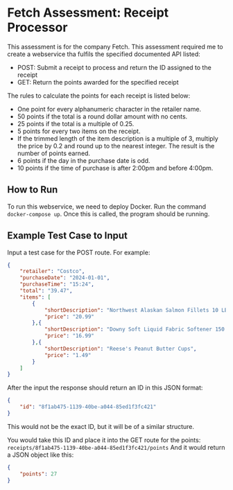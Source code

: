 # Fetch Assessment: Receipt Processor

This assessment is for the company Fetch. This assessment required me to create a webservice tha fulfils the specified documented API listed:
- POST: Submit a receipt to process and return the ID assigned to the receipt
- GET: Return the points awarded for the specified receipt

The rules to calculate the points for each receipt is listed below:
- One point for every alphanumeric character in the retailer name.
- 50 points if the total is a round dollar amount with no cents.
- 25 points if the total is a multiple of 0.25.
- 5 points for every two items on the receipt. 
- If the trimmed length of the item description is a multiple of 3, multiply the price by 0.2 and round up to the nearest integer. The result is the number of points earned.
- 6 points if the day in the purchase date is odd.
- 10 points if the time of purchase is after 2:00pm and before 4:00pm.


## How to Run

To run this webservice, we need to deploy Docker. Run the command `docker-compose up`. Once this is called, the program should be running. 

## Example Test Case to Input

Input a test case for the POST route. For example:
```json
{
    "retailer": "Costco",
    "purchaseDate": "2024-01-01",
    "purchaseTime": "15:24",
    "total": "39.47",
    "items": [
        {
            "shortDescription": "Northwest Alaskan Salmon Fillets 10 LB",
            "price": "20.99"
        },{
            "shortDescription": "Downy Soft Liquid Fabric Softener 150 FL OZ",
            "price": "16.99"
        },{
            "shortDescription": "Reese's Peanut Butter Cups",
            "price": "1.49"
        }
    ]
}
```

After the input the response should return an ID in this JSON format:
```json
{
    "id": "8f1ab475-1139-40be-a044-85ed1f3fc421"
}
```

This would not be the exact ID, but it will be of a similar structure.

You would take this ID and place it into the GET route for the points: `receipts/8f1ab475-1139-40be-a044-85ed1f3fc421/points`
And it would return a JSON object like this:
```json
{
    "points": 27
}
```





